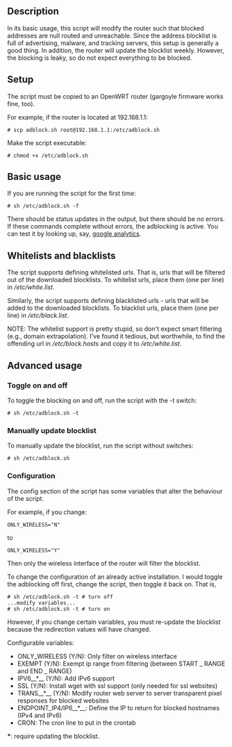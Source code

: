 ## Description

In its basic usage, this script will modify the router such that blocked addresses are null routed and unreachable. Since the address blocklist is full of advertising, malware, and tracking servers, this setup is generally a good thing. In addition, the router will update the blocklist weekly. However, the blocking is leaky, so do not expect everything to be blocked.

## Setup

The script must be copied to an OpenWRT router (gargoyle firmware works fine, too).

For example, if the router is located at 192.168.1.1:

    # scp adblock.sh root@192.168.1.1:/etc/adblock.sh

Make the script executable:

    # chmod +x /etc/adblock.sh

## Basic usage

If you are running the script for the first time:

    # sh /etc/adblock.sh -f

There should be status updates in the output, but there should be *no* errors. If these commands complete without errors, the adblocking is active. You can test it by looking up, say, [google analytics](https://www.google-analytics.com).

## Whitelists and blacklists

The script supports defining whitelisted urls. That is, urls that will be filtered out of the downloaded blocklists. To whitelist urls, place them (one per line) in */etc/white.list*.

Similarly, the script supports defining blacklisted urls - urls that will be added to the downloaded blocklists. To blacklist urls, place them (one per line) in */etc/black.list*.

NOTE: The whitelist support is pretty stupid, so don't expect smart filtering (e.g., domain extrapolation). I've found it tedious, but worthwhile, to find the offending url in */etc/block.hosts* and copy it to */etc/white.list*.

## Advanced usage

### Toggle on and off

To toggle the blocking on and off, run the script with the -t switch:

    # sh /etc/adblock.sh -t

### Manually update blocklist

To manually update the blocklist, run the script without switches:

    # sh /etc/adblock.sh

### Configuration 

The config section of the script has some variables that alter the behaviour of the script.

For example, if you change:

    ONLY_WIRELESS="N"
    
to

    ONLY_WIRELESS="Y"
    
Then only the wireless interface of the router will filter the blocklist.

To change the configuration of an already active installation. I would toggle the adblocking off first, change the script, then toggle it back on. That is,

    # sh /etc/adblock.sh -t # turn off
    ...modify variables...
    # sh /etc/adblock.sh -t # turn on

However, if you change certain variables, you must re-update the blocklist because the redirection values will have changed.

Configurable variables:

* ONLY_WIRELESS (Y/N): Only filter on wireless interface
* EXEMPT (Y/N): Exempt ip range from filtering (between START _ RANGE and END _ RANGE)
* IPV6__*__ (Y/N): Add IPv6 support
* SSL (Y/N): Install wget with ssl support (only needed for ssl websites)
* TRANS__*__ (Y/N): Modify router web server to server transparent pixel responses for blocked websites
* ENDPOINT_IP4/IP6__*__: Define the IP to return for blocked hostnames (IPv4 and IPv6)
* CRON: The cron line to put in the crontab

__*__: require updating the blocklist. 
